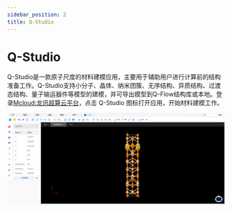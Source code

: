 ```yaml
---
sidebar_position: 2
title: Q-Studio
---
```


# Q-Studio

Q-Studio是一款原子尺度的材料建模应用，主要用于辅助用户进行计算前的结构准备工作。Q-Studio支持小分子、晶体、纳米团簇、无序结构、异质结构、过渡态结构、量子输运器件等模型的建模，并可导出模型到Q-Flow结构库或本地。登录[Mcloud:龙讯超算云平台](https://mcloud.lonxun.com/)，点击 Q-Studio 图标打开应用，开始材料建模工作。


![界面](./nested/qstudio_main.png)